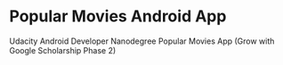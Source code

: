# Popular Movies Android App
Udacity Android Developer Nanodegree Popular Movies App (Grow with Google Scholarship Phase 2)

